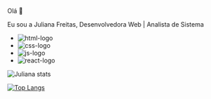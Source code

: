 Olá 👋

Eu sou a Juliana Freitas, Desenvolvedora Web | Analista de Sistema
- <img src="https://img.shields.io/badge/HTML5-E34F26?style=for-the-badge&logo=html5&logoColor=w" alt="html-logo"/>
- <img src="https://img.shields.io/badge/CSS3-1572B6?style=for-the-badge&logo=css3&logoColor=white" alt="css-logo"/> 
- <img src="https://img.shields.io/badge/JavaScript-F7DF1E?style=for-the-badge&logo=javascript&logoColor=black" alt="js-logo">
- <img src="https://img.shields.io/badge/React-20232A?style=for-the-badge&logo=react&logoColor=61DAFB" alt="react-logo">

![Juliana stats](https://github-readme-stats.vercel.app/api?username=JuFreitas95&show_icons=true&theme=radical)



[![Top Langs](https://github-readme-stats.vercel.app/api/top-langs/?username=JuFreitas95&langs_count=8)](https://github.com/anuraghazra/github-readme-stats)
